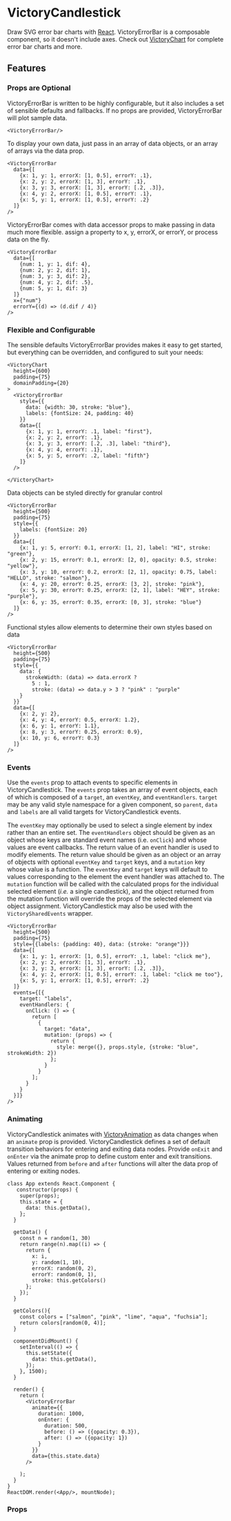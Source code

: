 VictoryCandlestick
=============

Draw SVG error bar charts with [React][]. VictoryErrorBar is a composable component, so it doesn't include axes. Check out [VictoryChart][] for complete error bar charts and more.

## Features

### Props are Optional

VictoryErrorBar is written to be highly configurable, but it also includes a set of sensible defaults and fallbacks. If no props are provided, VictoryErrorBar will plot sample data.

``` playground
<VictoryErrorBar/>
```

To display your own data, just pass in an array of data objects, or an array of arrays via the data prop.

```playground
<VictoryErrorBar
  data={[
    {x: 1, y: 1, errorX: [1, 0.5], errorY: .1},
    {x: 2, y: 2, errorX: [1, 3], errorY: .1},
    {x: 3, y: 3, errorX: [1, 3], errorY: [.2, .3]},
    {x: 4, y: 2, errorX: [1, 0.5], errorY: .1},
    {x: 5, y: 1, errorX: [1, 0.5], errorY: .2}
  ]}
/>
```

VictoryErrorBar comes with data accessor props to make passing in data much more flexible.
assign a property to x, y, errorX, or errorY, or process data on the fly.

```playground
<VictoryErrorBar
  data={[
    {num: 1, y: 1, dif: 4},
    {num: 2, y: 2, dif: 1},
    {num: 3, y: 3, dif: 2},
    {num: 4, y: 2, dif: .5},
    {num: 5, y: 1, dif: 3}
  ]}
  x={"num"}
  errorY={(d) => (d.dif / 4)}
/>
```

### Flexible and Configurable

The sensible defaults VictoryErrorBar provides makes it easy to get started, but everything can be overridden, and configured to suit your needs:

```playground
<VictoryChart
  height={600}
  padding={75}
  domainPadding={20}
>
  <VictoryErrorBar
    style={{
      data: {width: 30, stroke: "blue"},
      labels: {fontSize: 24, padding: 40}
    }}
    data={[
      {x: 1, y: 1, errorY: .1, label: "first"},
      {x: 2, y: 2, errorY: .1},
      {x: 3, y: 3, errorY: [.2, .3], label: "third"},
      {x: 4, y: 4, errorY: .1},
      {x: 5, y: 5, errorY: .2, label: "fifth"}
    ]}
  />

</VictoryChart>
```


Data objects can be styled directly for granular control

```playground
<VictoryErrorBar
  height={500}
  padding={75}
  style={{
    labels: {fontSize: 20}
  }}
  data={[
    {x: 1, y: 5, errorY: 0.1, errorX: [1, 2], label: "HI", stroke: "green"},
    {x: 2, y: 15, errorY: 0.1, errorX: [2, 0], opacity: 0.5, stroke: "yellow"},
    {x: 3, y: 10, errorY: 0.2, errorX: [2, 1], opacity: 0.75, label: "HELLO", stroke: "salmon"},
    {x: 4, y: 20, errorY: 0.25, errorX: [3, 2], stroke: "pink"},
    {x: 5, y: 30, errorY: 0.25, errorX: [2, 1], label: "HEY", stroke: "purple"},
    {x: 6, y: 35, errorY: 0.35, errorX: [0, 3], stroke: "blue"}
  ]}
/>
```

Functional styles allow elements to determine their own styles based on data

```playground
<VictoryErrorBar
  height={500}
  padding={75}
  style={{
    data: {
      strokeWidth: (data) => data.errorX ?
        5 : 1,
        stroke: (data) => data.y > 3 ? "pink" : "purple"
    }
  }}
  data={[
    {x: 2, y: 2},
    {x: 4, y: 4, errorY: 0.5, errorX: 1.2},
    {x: 6, y: 1, errorY: 1.1},
    {x: 8, y: 3, errorY: 0.25, errorX: 0.9},
    {x: 10, y: 6, errorY: 0.3}
  ]}
/>
```

### Events

Use the `events` prop to attach events to specific elements in VictoryCandlestick. The `events` prop takes an array of event objects, each of which is composed of a `target`, an `eventKey`, and `eventHandlers`. `target` may be any valid style namespace for a given component, so `parent`, `data` and `labels` are all valid targets for VictoryCandlestick events.


The `eventKey` may optionally be used to select a single element by index rather than an entire set. The `eventHandlers` object should be given as an object whose keys are standard event names (i.e. `onClick`) and whose values are event callbacks. The return value of an event handler is used to modify elements. The return value should be given as an object or an array of objects with optional `eventKey` and `target` keys, and a `mutation` key whose value is a function. The `eventKey` and `target` keys will default to values corresponding to the element the event handler was attached to. The `mutation` function will be called with the calculated props for the individual selected element (_i.e._ a single candlestick), and the object returned from the mutation function will override the props of the selected element via object assignment. VictoryCandlestick may also be used with the `VictorySharedEvents` wrapper.

```playground
<VictoryErrorBar
  height={500}
  padding={75}
  style={{labels: {padding: 40}, data: {stroke: "orange"}}}
  data={[
    {x: 1, y: 1, errorX: [1, 0.5], errorY: .1, label: "click me"},
    {x: 2, y: 2, errorX: [1, 3], errorY: .1},
    {x: 3, y: 3, errorX: [1, 3], errorY: [.2, .3]},
    {x: 4, y: 2, errorX: [1, 0.5], errorY: .1, label: "click me too"},
    {x: 5, y: 1, errorX: [1, 0.5], errorY: .2}
  ]}
  events={[{
    target: "labels",
    eventHandlers: {
      onClick: () => {
        return [
          {
            target: "data",
            mutation: (props) => {
              return {
                style: merge({}, props.style, {stroke: "blue", strokeWidth: 2})
              };
            }  
          }
        ];
      }
    }
  }]}
/>
```

### Animating

VictoryCandlestick animates with [VictoryAnimation][] as data changes when an `animate` prop is provided.
VictoryCandlestick defines a set of default transition behaviors for entering and exiting data nodes.
Provide `onExit` and `onEnter` via the animate prop to define custom enter and exit transitions.
Values returned from `before` and `after` functions will alter the data prop of entering or exiting nodes.

```playground_norender
class App extends React.Component {
   constructor(props) {
    super(props);
    this.state = {
      data: this.getData(),
    };
  }

  getData() {
    const n = random(1, 30)
    return range(n).map((i) => {
      return {
        x: i,
        y: random(1, 10),
        errorX: random(0, 2),
        errorY: random(0, 1),
        stroke: this.getColors()
      };
    });
  }
  
  getColors(){
    const colors = ["salmon", "pink", "lime", "aqua", "fuchsia"];
    return colors[random(0, 4)];
  }
  
  componentDidMount() {
    setInterval(() => {
      this.setState({
        data: this.getData(),
      });
    }, 1500);
  }

  render() {
    return (
      <VictoryErrorBar
        animate={{
          duration: 1000,
          onEnter: {
            duration: 500,
            before: () => ({opacity: 0.3}),
            after: () => ({opacity: 1})
          }
        }}
        data={this.state.data}
      />

    );
  }
}
ReactDOM.render(<App/>, mountNode);

```

### Props

[React]: https://github.com/facebook/react
[VictoryAnimation]: http://formidable.com/open-source/victory/docs/victory-animation
[VictoryChart]: http://formidable.com/open-source/victory/docs/victory-chart

